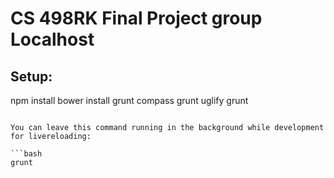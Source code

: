 # CS 498RK Final Project group Localhost

## Setup:
npm install
bower install
grunt compass
grunt uglify
grunt
```

You can leave this command running in the background while development for livereloading:

```bash
grunt
```
